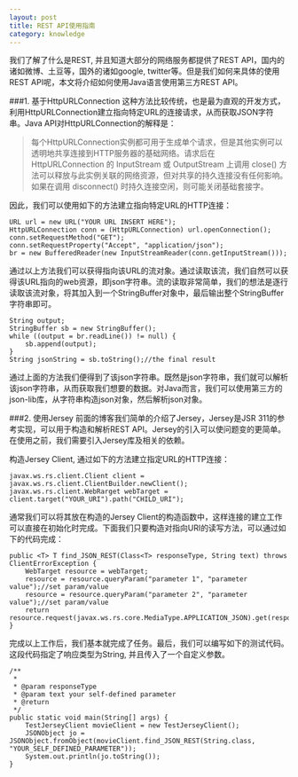 ```yaml
---
layout: post
title: REST API使用指南
category: knowledge
---
```


我们了解了什么是REST, 并且知道大部分的网络服务都提供了REST API，国内的诸如微博、土豆等，国外的诸如google, twitter等。但是我们如何来具体的使用REST API呢，本文将介绍如何使用Java语言使用第三方REST API。
<!--more-->
###1. 基于HttpURLConnection
这种方法比较传统，也是最为直观的开发方式，利用HttpURLConnection建立指向特定URL的连接请求，从而获取JSON字符串。Java API对HttpURLConnection的解释是：
> 每个HttpURLConnection实例都可用于生成单个请求，但是其他实例可以透明地共享连接到HTTP服务器的基础网络。请求后在 HttpURLConnection 的 InputStream 或 OutputStream 上调用 close() 方法可以释放与此实例关联的网络资源，但对共享的持久连接没有任何影响。如果在调用 disconnect() 时持久连接空闲，则可能关闭基础套接字。

因此，我们可以使用如下的方法建立指向特定URL的HTTP连接：

	URL url = new URL("YOUR URL INSERT HERE");
    HttpURLConnection conn = (HttpURLConnection) url.openConnection();
    conn.setRequestMethod("GET");
    conn.setRequestProperty("Accept", "application/json");
    br = new BufferedReader(new InputStreamReader(conn.getInputStream()));


通过以上方法我们可以获得指向该URL的流对象。通过读取该流，我们自然可以获得该URL指向的web资源，即json字符串。流的读取非常简单，我们的想法是逐行读取该流对象，将其加入到一个StringBuffer对象中，最后输出整个StringBuffer字符串即可。

	String output;
    StringBuffer sb = new StringBuffer();
	while ((output = br.readLine()) != null) {
    	sb.append(output);
    }
	String jsonString = sb.toString();//the final result

通过上面的方法我们便得到了该json字符串。既然是json字符串，我们就可以解析该json字符串，从而获取我们想要的数据。对Java而言，我们可以使用第三方的json-lib库，从字符串构造json对象，然后解析json对象。


###2. 使用Jersey
前面的博客我们简单的介绍了Jersey，Jersey是JSR 311的参考实现，可以用于构造和解析REST API。Jersey的引入可以使问题变的更简单。在使用之前，我们需要引入Jersey库及相关的依赖。

构造Jersey Client, 通过如下的方法建立指定URL的HTTP连接：
	
	javax.ws.rs.client.Client client = javax.ws.rs.client.ClientBuilder.newClient();
    javax.ws.rs.client.WebRarget webTarget = client.target("YOUR_URI").path("CHILD_URI");

通常我们可以将其放在构造的Jersey Client的构造函数中，这样连接的建立工作可以直接在初始化时完成。下面我们只要构造对指向URI的读写方法，可以通过如下的代码完成：
	
    public <T> T find_JSON_REST(Class<T> responseType, String text) throws ClientErrorException {
        WebTarget resource = webTarget;
        resource = resource.queryParam("parameter 1", "parameter value");//set param/value
        resource = resource.queryParam("parameter 2", "parameter value");//set param/value
        return resource.request(javax.ws.rs.core.MediaType.APPLICATION_JSON).get(responseType);
    }

完成以上工作后，我们基本就完成了任务。最后，我们可以编写如下的测试代码。这段代码指定了响应类型为String, 并且传入了一个自定义参数。
	
    /**
     * 
     * @param responseType
     * @param text your self-defined parameter
     * @return
     */
	public static void main(String[] args) {
        TestJerseyClient movieClient = new TestJerseyClient();
        JSONObject jo = JSONObject.fromObject(movieClient.find_JSON_REST(String.class, "YOUR_SELF_DEFINED_PARAMETER"));
        System.out.println(jo.toString());
    }